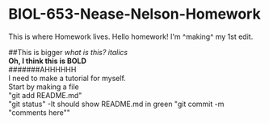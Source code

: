 # BIOL-653-Nease-Nelson-Homework
This is where Homework lives. Hello homework!
I'm ^making^ my 1st edit.

##This is bigger 
*what is this? italics*  
**Oh, I think this is BOLD**  
#######AHHHHHH  
I need to make a tutorial for myself.  
Start by making a file  
"git add README.md"  
"git status" -It should show README.md in <green>green</div>
"git commit -m "comments here""

